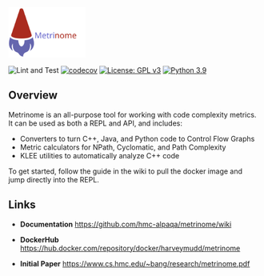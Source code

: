 <img src="Metrinome.svg" height="100">

![Lint and Test](https://github.com/hmc-alpaqa/metrinome/workflows/Lint%20and%20Test/badge.svg)
[![codecov](https://codecov.io/gh/hmc-alpaqa/metrinome/branch/develop/graph/badge.svg)](https://codecov.io/gh/hmc-alpaqa/metrinome)
[![License: GPL v3](https://img.shields.io/badge/License-GPLv3-blue.svg)](https://www.gnu.org/licenses/gpl-3.0)
[![Python 3.9](https://img.shields.io/badge/python-3.9-blue.svg)](https://www.python.org/downloads/release/python-390/)

## Overview 

Metrinome is an all-purpose tool for working with code complexity metrics. It can be used as both a REPL and API, and includes:

- Converters to turn C++, Java, and Python code to Control Flow Graphs
- Metric calculators for NPath, Cyclomatic, and Path Complexity
- KLEE utilities to automatically analyze C++ code

To get started, follow the guide in the wiki to pull the docker image and jump directly into the REPL.

## Links


- **Documentation** https://github.com/hmc-alpaqa/metrinome/wiki

- **DockerHub** https://hub.docker.com/repository/docker/harveymudd/metrinome

- **Initial Paper** https://www.cs.hmc.edu/~bang/research/metrinome.pdf

